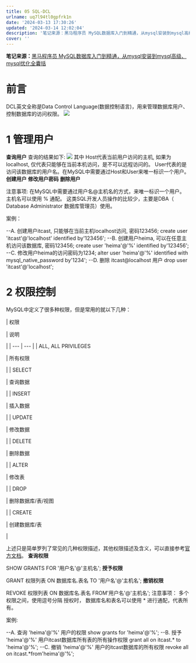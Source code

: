 ```yaml
---
title: 05 SQL-DCL
urlname: uq7l94tl0gpfrk1n
date: '2024-03-13 17:30:26'
updated: '2024-03-14 12:02:04'
description: '笔记来源：黑马程序员 MySQL数据库入门到精通，从mysql安装到mysql高级、mysql优化全囊括前言DCL英文全称是Data Control Language(数据控制语言)，用来管理数据库用户、控制数据库的访问权限。 1 管理用户查询用户查询的结果如下: 其中 Host代表当前用户访...'
cover: ''
---
```

**笔记来源：**[黑马程序员 MySQL数据库入门到精通，从mysql安装到mysql高级、mysql优化全囊括](https://www.bilibili.com/video/BV1Kr4y1i7ru/?spm_id_from=333.337.search-card.all.click&vd_source=e8046ccbdc793e09a75eb61fe8e84a30)

# **前言**

DCL英文全称是Data Control Language(数据控制语言)，用来管理数据库用户、控制数据库的访问权限。 
![](https://www.yuque.com/api/filetransfer/images?url=https%3A%2F%2Fimg2022.cnblogs.com%2Fblog%2F2217415%2F202204%2F2217415-20220429203608249-1869650989.png&sign=b66705107b33f20caeef6a8a6edc11ada2066e344bc4a0973096b1f7d41bf1d3#from=url&id=PLQbp&originHeight=555&originWidth=1231&originalType=binary&ratio=1.2395833730697632&rotation=0&showTitle=false&status=done&style=none&title=)
# **1 管理用户**

**查询用户**
查询的结果如下: 
![](https://www.yuque.com/api/filetransfer/images?url=https%3A%2F%2Fimg2022.cnblogs.com%2Fblog%2F2217415%2F202204%2F2217415-20220429203714193-956811676.png&sign=487942376fb90d49f16372c2951c5b1a08c5f7cc441ebed66b788f1365fe7966#from=url&id=g1rNd&originHeight=188&originWidth=1272&originalType=binary&ratio=1.2395833730697632&rotation=0&showTitle=false&status=done&style=none&title=)
其中 Host代表当前用户访问的主机, 如果为localhost, 仅代表只能够在当前本机访问，是不可以远程访问的。 User代表的是访问该数据库的用户名。在MySQL中需要通过Host和User来唯一标识一个用户。 
**创建用户**
**修改用户密码**
**删除用户**

注意事项:
在MySQL中需要通过用户名@主机名的方式，来唯一标识一个用户。 主机名可以使用 % 通配。 这类SQL开发人员操作的比较少，主要是DBA（ Database Administrator 数据库管理员）使用。

案例：

--A. 创建用户itcast, 只能够在当前主机localhost访问, 密码123456;
create user 'itcast'@'localhost' identified by'123456';
--B. 创建用户heima, 可以在任意主机访问该数据库, 密码123456;
create user 'heima'@'%' identified by'123456';
--C. 修改用户heima的访问密码为1234;
alter user 'heima'@'%' identified with mysql_native_password by'1234';
--D. 删除 itcast@localhost 用户
drop user 'itcast'@'localhost';
# **2 权限控制**

MySQL中定义了很多种权限，但是常用的就以下几种：

| 权限

 | 说明

 |
| --- | --- |
| ALL, ALL PRIVILEGES

 | 所有权限

 |
| SELECT

 | 查询数据

 |
| INSERT

 | 插入数据

 |
| UPDATE

 | 修改数据

 |
| DELETE

 | 删除数据

 |
| ALTER

 | 修改表

 |
| DROP

 | 删除数据库/表/视图

 |
| CREATE

 | 创建数据库/表

 |

上述只是简单罗列了常见的几种权限描述，其他权限描述及含义，可以直接参考[官方文档](https://dev.mysql.com/doc/refman/8.0/en/privileges-provided.html)。 **查询权限**

SHOW GRANTS FOR '用户名'@'主机名';
**授予权限**

GRANT 权限列表 ON 数据库名.表名 TO '用户名'@'主机名';
**撤销权限**

REVOKE 权限列表 ON 数据库名.表名 FROM'用户名'@'主机名';
注意事项：
多个权限之间，使用逗号分隔 授权时， 数据库名和表名可以使用 * 进行通配，代表所有。

案例:

--A. 查询 'heima'@'%' 用户的权限
show grants for 'heima'@'%';
--B. 授予 'heima'@'%' 用户itcast数据库所有表的所有操作权限
grant all on itcast.* to 'heima'@'%';
--C. 撤销 'heima'@'%' 用户的itcast数据库的所有权限
revoke all on itcast.*from'heima'@'%';
